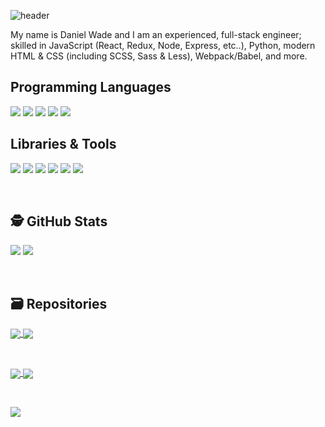 ![header](https://user-images.githubusercontent.com/8584126/92184024-d344c200-ee04-11ea-9fec-fce266f2bd1e.png)

My name is Daniel Wade and I am an experienced, full-stack engineer; skilled in JavaScript (React, Redux, Node, Express, etc..), Python, modern HTML & CSS (including SCSS, Sass & Less), Webpack/Babel, and more.

## Programming Languages
![](https://img.shields.io/badge/JavaScript-informational?style=for-the-badge&logo=javascript&logoColor=white&color=2bbc8a)
![](https://img.shields.io/badge/Python-informational?style=for-the-badge&logo=python&logoColor=white&color=2bbc8a)
![](https://img.shields.io/badge/HTML-informational?style=for-the-badge&logo=html5&logoColor=white&color=2bbc8a)
![](https://img.shields.io/badge/CSS-informational?style=for-the-badge&logo=css3&logoColor=white&color=2bbc8a)
![](https://img.shields.io/badge/Sass-informational?style=for-the-badge&logo=sass&logoColor=white&color=2bbc8a)

## Libraries & Tools
![](https://img.shields.io/badge/React-informational?style=for-the-badge&logo=react|&logoColor=white&color=2bbc8a)
![](https://img.shields.io/badge/Redux-informational?style=for-the-badge&logo=redux&logoColor=white&color=2bbc8a)
![](https://img.shields.io/badge/NodeJS-informational?style=for-the-badge&logo=node.js&logoColor=white&color=2bbc8a)
![](https://img.shields.io/badge/Webpack-informational?style=for-the-badge&logo=webpack&logoColor=white&color=2bbc8a)
![](https://img.shields.io/badge/Babel-informational?style=for-the-badge&logo=babel&logoColor=white&color=2bbc8a)
![](https://img.shields.io/badge/Electron-informational?style=for-the-badge&logo=electron&logoColor=white&color=2bbc8a)

<br>

## 🕵️ GitHub Stats
![](https://github-readme-stats.vercel.app/api?username=iPzard&show_icons=true&line_height=32&count_private=true&hide=stars&title_color=ffffff&text_color=c9cacc&icon_color=2bbc8a&bg_color=1d1f21)
![](https://github-readme-stats.vercel.app/api/top-langs/?username=iPzard&&hide=html&title_color=ffffff&text_color=c9cacc&icon_color=2bbc8a&bg_color=1d1f21)


<br>

## 🗃️ Repositories

<a href="https://github.com/default-services/components">
  <img align="center" src="https://github-readme-stats.vercel.app/api/pin/?username=default-services&repo=components&title_color=ffffff&text_color=c9cacc&icon_color=2bbc8a&bg_color=1d1f21"/>
</a>

<a href="https://github.com/default-services/icons">
  <img align="center" src="https://github-readme-stats.vercel.app/api/pin/?username=default-services&repo=icons&title_color=ffffff&text_color=c9cacc&icon_color=2bbc8a&bg_color=1d1f21" />
</a>   

&nbsp;&nbsp;

<a href="https://github.com/iPzard/electron-react-python-template">
  <img align="center" src="https://github-readme-stats.vercel.app/api/pin/?username=iPzard&repo=electron-react-python-template&title_color=ffffff&text_color=c9cacc&icon_color=2bbc8a&bg_color=1d1f21"/>
</a>

<a href="https://github.com/iPzard/media-file-renamer">
  <img align="center" src="https://github-readme-stats.vercel.app/api/pin/?username=iPzard&repo=media-file-renamer&title_color=ffffff&text_color=c9cacc&icon_color=2bbc8a&bg_color=1d1f21" />
</a>

&nbsp;&nbsp;

<a href="https://github.com/iPzard/multi-app-express-server">
  <img align="center" src="https://github-readme-stats.vercel.app/api/pin/?username=iPzard&repo=multi-app-express-server&title_color=ffffff&text_color=c9cacc&icon_color=2bbc8a&bg_color=1d1f21" />
</a>

